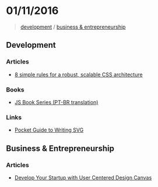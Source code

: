 # 01/11/2016

> [development](#development) / [business & entrepreneurship](#business--entrepreneurship)


## Development

### Articles
- [8 simple rules for a robust, scalable CSS architecture](https://github.com/jareware/css-architecture/blob/master/README.md)

### Books
- [JS Book Series (PT-BR translation)](https://github.com/cezaraugusto/You-Dont-Know-JS)

### Links
- [Pocket Guide to Writing SVG](http://svgpocketguide.com/book/)


## Business & Entrepreneurship

### Articles
- [Develop Your Startup with User Centered Design Canvas](https://medium.com/startup-grind/develop-your-startup-with-user-centered-design-canvas-85d010a9f10c#.7a6bkvcwy)